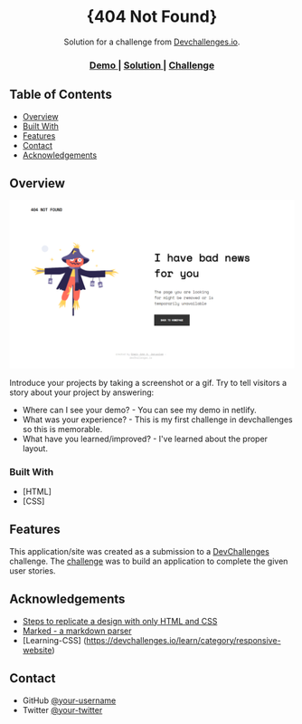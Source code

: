 
<h1 align="center">{404 Not Found}</h1>

<div align="center">
   Solution for a challenge from  <a href="http://devchallenges.io" target="_blank">Devchallenges.io</a>.
</div>

<div align="center">
  <h3>
    <a href="https://lighthearted-lebkuchen-9e3004.netlify.app/">
      Demo
    </a>
    <span> | </span>
    <a href="https://devchallenges.io/solutions/QUkk8rKT6AbCFpxDbVJE">
      Solution
    </a>
    <span> | </span>
    <a href="https://devchallenges.io/challenges/wBunSb7FPrIepJZAg0sY">
      Challenge
    </a>
  </h3>
</div>

<!-- TABLE OF CONTENTS -->

## Table of Contents

- [Overview](#overview)
- [Built With](#built-with)
- [Features](#features)
- [Contact](#contact)
- [Acknowledgements](#acknowledgements)

<!-- OVERVIEW -->

## Overview
![screenshot](https://github.com/ErwinJohnJerusalem/404-not-found-master/blob/main/404%20not%20found%20preview.png)


Introduce your projects by taking a screenshot or a gif. Try to tell visitors a story about your project by answering:

- Where can I see your demo? - You can see my demo in netlify.
- What was your experience? - This is my first challenge in devchallenges so this is memorable.
- What have you learned/improved? - I've learned about the proper layout.

### Built With 
- [HTML]
- [CSS]


## Features
This application/site was created as a submission to a [DevChallenges](https://devchallenges.io/challenges) challenge. The [challenge](https://devchallenges.io/challenges/wBunSb7FPrIepJZAg0sY) was to build an application to complete the given user stories.


## Acknowledgements
- [Steps to replicate a design with only HTML and CSS](https://devchallenges-blogs.web.app/how-to-replicate-design/)
- [Marked - a markdown parser](https://github.com/chjj/marked)
- [Learning-CSS] (https://devchallenges.io/learn/category/responsive-website)



## Contact
- GitHub [@your-username](https://github.com/ErwinJohnJerusalem)
- Twitter [@your-twitter](https://twitter.com/ErwinJerusalem)
